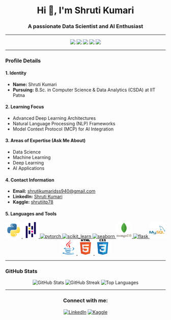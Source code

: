 <h1 align="center">Hi 👋, I'm Shruti Kumari</h1>
<h3 align="center">A passionate Data Scientist and AI Enthusiast </h3>

---

<div align="center">
  <img src="https://img.shields.io/badge/Data%20Science-FF6F00?style=for-the-badge&logo=python&logoColor=white" />
  <img src="https://img.shields.io/badge/Machine%20Learning-3776AB?style=for-the-badge&logo=scikit-learn&logoColor=white" />
  <img src="https://img.shields.io/badge/Deep%20Learning-EE4C2C?style=for-the-badge&logo=pytorch&logoColor=white" />
  <img src="https://img.shields.io/badge/NLP-FF4B4B?style=for-the-badge&logo=huggingface&logoColor=white" />
  <img src="https://img.shields.io/badge/AI%20Applications-0A66C2?style=for-the-badge&logo=tensorflow&logoColor=white" />
</div>

---

### **Profile Details**

#### **1. Identity**
-  **Name:** Shruti Kumari
-  **Pursuing:** B.Sc. in Computer Science & Data Analytics (CSDA) at IIT Patna


#### **2. Learning Focus**
- Advanced Deep Learning Architectures
- Natural Language Processing (NLP) Frameworks
- Model Context Protocol (MCP) for AI Integration

#### **3. Areas of Expertise (Ask Me About)**
- Data Science
- Machine Learning
- Deep Learning
- AI Applications

#### **4. Contact Information**
- **Email:** shrutikumaridss940@gmail.com
- **LinkedIn:** [Shruti Kumari](https://www.linkedin.com/in/shruti-kumari-a83724286)
- **Kaggle:** [shrutiitp78](https://www.kaggle.com/shrutiitp78)

#### **5. Languages and Tools**
<div align="center">
  <a href="https://www.python.org" target="_blank" rel="noreferrer"> <img src="https://raw.githubusercontent.com/devicons/devicon/master/icons/python/python-original.svg" alt="python" width="50" height="50"/> </a>
  <a href="https://pandas.pydata.org/" target="_blank" rel="noreferrer"> <img src="https://raw.githubusercontent.com/devicons/devicon/master/icons/pandas/pandas-original.svg" alt="pandas" width="50" height="50"/> </a>
  <a href="https://pytorch.org/" target="_blank" rel="noreferrer"> <img src="https://www.vectorlogo.zone/logos/pytorch/pytorch-icon.svg" alt="pytorch" width="50" height="50"/> </a>
  <a href="https://scikit-learn.org/" target="_blank" rel="noreferrer"> <img src="https://upload.wikimedia.org/wikipedia/commons/0/05/Scikit_learn_logo_small.svg" alt="scikit_learn" width="50" height="50"/> </a>
  <a href="https://seaborn.pydata.org/" target="_blank" rel="noreferrer"> <img src="https://seaborn.pydata.org/_images/logo-mark-lightbg.svg" alt="seaborn" width="50" height="50"/> </a>
  <a href="https://www.mongodb.com/" target="_blank" rel="noreferrer"> <img src="https://raw.githubusercontent.com/devicons/devicon/master/icons/mongodb/mongodb-original-wordmark.svg" alt="mongodb" width="50" height="50"/> </a>
  <a href="https://flask.palletsprojects.com/" target="_blank" rel="noreferrer"> <img src="https://www.vectorlogo.zone/logos/pocoo_flask/pocoo_flask-icon.svg" alt="flask" width="50" height="50"/> </a>
  <a href="https://www.mysql.com/" target="_blank" rel="noreferrer"> <img src="https://raw.githubusercontent.com/devicons/devicon/master/icons/mysql/mysql-original-wordmark.svg" alt="mysql" width="50" height="50"/> </a>
  <a href="https://www.java.com" target="_blank" rel="noreferrer"> <img src="https://raw.githubusercontent.com/devicons/devicon/master/icons/java/java-original.svg" alt="java" width="50" height="50"/> </a>
  <a href="https://www.w3.org/html/" target="_blank" rel="noreferrer"> <img src="https://raw.githubusercontent.com/devicons/devicon/master/icons/html5/html5-original-wordmark.svg" alt="html5" width="50" height="50"/> </a>
  <a href="https://www.w3schools.com/css/" target="_blank" rel="noreferrer"> <img src="https://raw.githubusercontent.com/devicons/devicon/master/icons/css3/css3-original-wordmark.svg" alt="css3" width="50" height="50"/> </a>
</div>

---

### **GitHub Stats**
<div align="center">
  <img src="https://github-readme-stats.vercel.app/api?username=shruti629&show_icons=true&theme=radical" alt="GitHub Stats" />
  <img src="https://github-readme-streak-stats.herokuapp.com/?user=shruti629&theme=radical" alt="GitHub Streak" />
  <img src="https://github-readme-stats.vercel.app/api/top-langs/?username=shruti629&layout=compact&theme=radical" alt="Top Languages" />
</div>

---

<h3 align="center">Connect with me:</h3>
<div align="center">
  <a href="https://linkedin.com/in/https://www.linkedin.com/in/shruti-kumari-a83724286" target="blank"><img align="center" src="https://raw.githubusercontent.com/rahuldkjain/github-profile-readme-generator/master/src/images/icons/Social/linked-in-alt.svg" alt="LinkedIn" height="40" width="40" /></a>
  <a href="https://kaggle.com/https://www.kaggle.com/shrutiitp78" target="blank"><img align="center" src="https://raw.githubusercontent.com/rahuldkjain/github-profile-readme-generator/master/src/images/icons/Social/kaggle.svg" alt="Kaggle" height="40" width="40" /></a>
</div>
<!--
**shruti629/shruti629** is a ✨ _special_ ✨ repository because its `README.md` (this file) appears on your GitHub profile.

Here are some ideas to get you started:

- 🔭 I’m currently working on ...
- 🌱 I’m currently learning ...
- 👯 I’m looking to collaborate on ...
- 🤔 I’m looking for help with ...
- 💬 Ask me about ...
- 📫 How to reach me: ...
- 😄 Pronouns: ...
- ⚡ Fun fact: ...
-->
